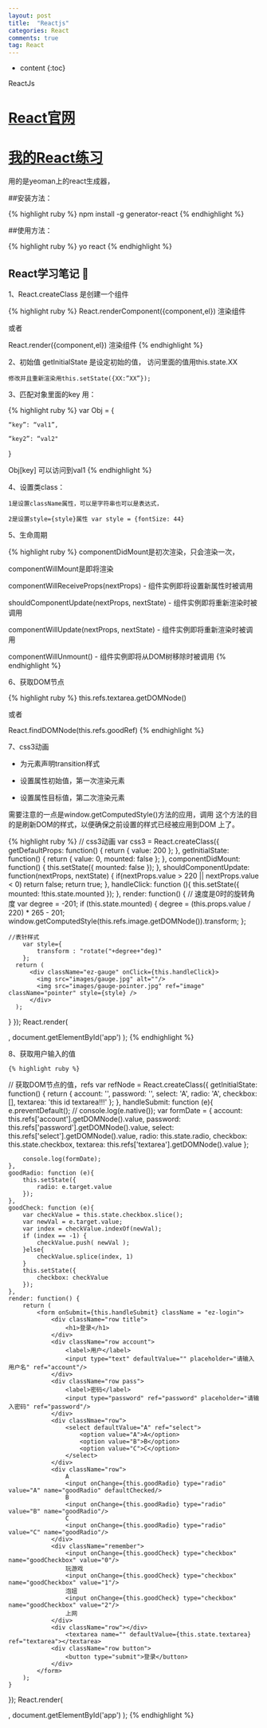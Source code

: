 ```yaml
---
layout: post
title:  "Reactjs"
categories: React
comments: true
tag: React
---
```


* content
{:toc}

ReactJs





# [React官网](https://facebook.github.io/react/)

# [我的React练习](https://github.com/ccppchen/reactDemo)

用的是yeoman上的react生成器，

##安装方法：

{% highlight ruby %}
npm install -g generator-react
{% endhighlight %}

##使用方法：

{% highlight ruby %}
yo react
{% endhighlight %}

## React学习笔记 📒

1、React.createClass  是创建一个组件

{% highlight ruby %}
React.renderComponent({component,el}) 渲染组件

或者

React.render({component,el}) 渲染组件
{% endhighlight %}

2、初始值
	getInitialState 是设定初始的值， 访问里面的值用this.state.XX

	修改并且重新渲染用this.setState({XX:”XX”});

3、匹配对象里面的key 用：

{% highlight ruby %}
var Obj = {

	“key”: “val1”,

	“key2”: “val2"

}

Obj[key]  可以访问到val1
{% endhighlight %}

4、设置类class：

	1是设置className属性，可以是字符串也可以是表达式，

	2是设置style={style}属性 var style = {fontSize: 44}

5、生命周期

{% highlight ruby %}
componentDidMount是初次渲染，只会渲染一次，

componentWillMount是即将渲染

componentWillReceiveProps(nextProps) - 组件实例即将设置新属性时被调用

shouldComponentUpdate(nextProps, nextState) - 组件实例即将重新渲染时被调用

componentWillUpdate(nextProps, nextState) - 组件实例即将重新渲染时被调用

componentWillUnmount() - 组件实例即将从DOM树移除时被调用
{% endhighlight %}

6、获取DOM节点

{% highlight ruby %}
this.refs.textarea.getDOMNode()

或者

React.findDOMNode(this.refs.goodRef)
{% endhighlight %}

7、css3动画

  * 为元素声明transition样式

  * 设置属性初始值，第一次渲染元素

  * 设置属性目标值，第二次渲染元素

  需要注意的一点是window.getComputedStyle()方法的应用，调用 这个方法的目的是刷新DOM的样式，以便确保之前设置的样式已经被应用到DOM 上了。

  {% highlight ruby %}
// css3动画
var css3 = React.createClass({
	getDefaultProps: function() {
		return {
			value: 200
		};
	},
	getInitialState: function() {
		return {
			value: 0,
			mounted: false
		};
	},
	componentDidMount: function() {
		this.setState({
			mounted: false
		});
	},
	shouldComponentUpdate: function(nextProps, nextState) {
		if(nextProps.value > 220 || nextProps.value < 0) return false;
		return true;
	},
	handleClick: function (){
		this.setState({
			mounted: !this.state.mounted
		});
	},
  render: function() {
  	// 速度是0时的旋转角度
  	var degree = -201;
  	if (this.state.mounted) {
  		degree = (this.props.value / 220) * 265 - 201;
  		window.getComputedStyle(this.refs.image.getDOMNode()).transform;
  	};

  	//表针样式
		var style={
			transform : "rotate("+degree+"deg)"
		};
      return (
          <div className="ez-gauge" onClick={this.handleClick}>
          	<img src="images/gauge.jpg" alt=""/>
          	<img src="images/gauge-pointer.jpg" ref="image" className="pointer" style={style} />
          </div>
      );
  }
});
React.render(
	<div>
	<css3 value="200" />
	</div>,
	document.getElementById('app')
);
  {% endhighlight %}

8、获取用户输入的值

	{% highlight ruby %}
// 获取DOM节点的值，refs
var refNode = React.createClass({
	getInitialState: function() {
		return {
			account: '',
			password: '',
			select: 'A',
			radio: 'A',
			checkbox: [],
			textarea: 'this id textarea!!!'
		};
	},
	handleSubmit: function (e){
		e.preventDefault();
		// console.log(e.native());
		var formDate = {
			account: this.refs['account'].getDOMNode().value,
			password: this.refs['password'].getDOMNode().value,
			select: this.refs['select'].getDOMNode().value,
			radio: this.state.radio,
			checkbox: this.state.checkbox,
			textarea: this.refs['textarea'].getDOMNode().value
		};

		console.log(formDate);
	},
	goodRadio: function (e){
		this.setState({
			radio: e.target.value
		});
	},
	goodCheck: function (e){
		var checkValue = this.state.checkbox.slice();
		var newVal = e.target.value;
		var index = checkValue.indexOf(newVal);
		if (index == -1) {
			checkValue.push( newVal );
		}else{
			checkValue.splice(index, 1)
		}
		this.setState({
			checkbox: checkValue
		});
	},
    render: function() {
        return (
        	<form onSubmit={this.handleSubmit} className = "ez-login">
				<div className="row title">
					<h1>登录</h1>
				</div>
				<div className="row account">
					<label>用户</label>
					<input type="text" defaultValue="" placeholder="请输入用户名" ref="account"/>
				</div>
				<div className="row pass">
					<label>密码</label>
					<input type="password" ref="password" placeholder="请输入密码" ref="password"/>
				</div>
				<div classNmae="row">
					<select defaultValue="A" ref="select">
						<option value="A">A</option>
						<option value="B">B</option>
						<option value="C">C</option>
					</select>
				</div>
				<div className="row">
					A
					<input onChange={this.goodRadio} type="radio" value="A" name="goodRadio" defaultChecked/>
					B
					<input onChange={this.goodRadio} type="radio" value="B" name="goodRadio"/>
					C
					<input onChange={this.goodRadio} type="radio" value="C" name="goodRadio"/>
				</div>
				<div className="remember">
					<input onChange={this.goodCheck} type="checkbox" name="goodCheckbox" value="0"/>
					玩游戏
					<input onChange={this.goodCheck} type="checkbox" name="goodCheckbox" value="1"/>
					泡妞
					<input onChange={this.goodCheck} type="checkbox" name="goodCheckbox" value="2"/>
					上网
				</div>
				<div className="row"></div>
					<textarea name="" defaultValue={this.state.textarea} ref="textarea"></textarea>
				<div className="row button">
					<button type="submit">登录</button>
				</div>
			</form>
        );
    }
});
React.render(
	<div>
		<refNode />
	</div>,
	document.getElementById('app')
);
	{% endhighlight %}
